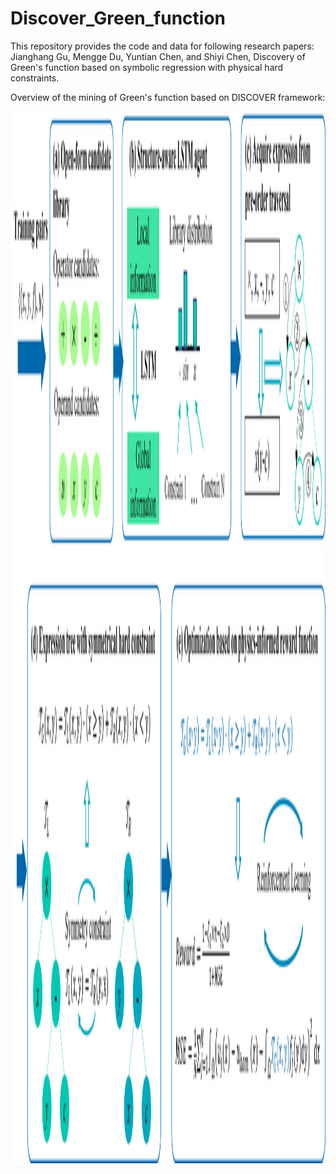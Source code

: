 # Discover_Green_function
This repository provides the code and data for following research papers:  
Jianghang Gu, Mengge Du, Yuntian Chen, and Shiyi Chen, Discovery of Green's function based on symbolic regression with physical hard constraints.

Overview of the mining of Green's function based on DISCOVER framework:  

<img src="img/fig1.png" width="3693/1.5" height="1683/1.5">

